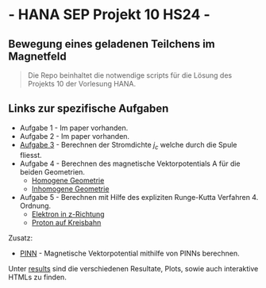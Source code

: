 # - HANA SEP Projekt 10 HS24 -
## Bewegung eines geladenen Teilchens im Magnetfeld

> Die Repo beinhaltet die notwendige scripts für die Lösung des Projekts 10 der Vorlesung HANA.

## Links zur spezifische Aufgaben

* Aufgabe 1 - Im paper vorhanden.
* Aufgabe 2 - Im paper vorhanden.
* [Aufgabe 3](meshing.ipynb) - Berechnen der Stromdichte $j_c$ welche durch die Spule fliesst.
* Aufgabe 4 - Berechnen des magnetische Vektorpotentials A für die beiden Geometrien.
  * [Homogene Geometrie](4_MagVekPot_HomCoil.ipynb)
  * [Inhomogene Geometrie](4_MagVekPot_InhomCoil.ipynb)
* Aufgabe 5 - Berechnen mit Hilfe des expliziten Runge-Kutta Verfahren 4. Ordnung.
  * [Elektron in z-Richtung](5_RungeKutta_HomCoil.ipynb)
  * [Proton auf Kreisbahn](5_Proton_HomCoil.ipynb)
 

Zusatz:
* [PINN](pinn_electron.ipynb) - Magnetische Vektorpotential mithilfe von PINNs berechnen.


Unter [results](/results) sind die verschiedenen Resultate, Plots, sowie auch interaktive HTMLs zu finden. 
